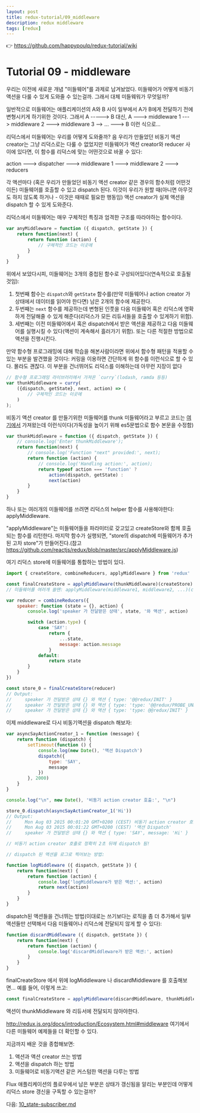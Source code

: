 ```yaml
---
layout: post
title: redux-tutorial/09_middleware
description: redux middleware
tags: [redux]
---
```

👉 https://github.com/happypoulp/redux-tutorial/wiki
<!-- Tutorial 09 - middleware.js -->
# Tutorial 09 - middleware

<!-- We left dispatch-async-action-2.js with a new concept: "middleware". Somehow middleware should help us to solve async action handling. So what exactly is middleware? -->

우리는 이전에 새로운 개념 "미들웨어"를 과제로 남겨놨었다. 미들웨어가 어떻게 비동기 액션을 다룰 수 있게 도와줄 수 있는걸까. 그래서 대체 미들웨워가 무엇일까?

<!-- Generally speaking middleware is something that goes between parts A and B of an application to transform what A sends before passing it to B. So instead of having:
A -----\> B
we end up having
A ---\> middleware 1 ---\> middleware 2 ---\> middleware 3 --\> ... ---\> B -->

일반적으로 미들웨어는 애플리케이션의 A와 B 사이 일부에서 A가 B에게 전달하기 전에 변형시키게 하기위한 것이다.
그래서 A -----> B 대신, A ---> middleware 1 ---> middleware 2 ---> middleware 3 --> ... ---> B 이런 식으로...

<!-- How could middleware help us in the Redux context? Well it seems that the function that we are returning from our async action creator cannot be handled natively by Redux but if we had a middleware between our action creator and our reducers, we could transform this function into something that suits Redux: -->

리덕스에서 미들웨어는 우리를 어떻게 도와줄까? 음 우리가 만들었던 비동기 액션 creator는 그냥 리덕스로는 다룰 수 없었지만 미들웨어가 액션 creator와 reducer 사이에 있다면, 이 함수를 리덕스에 맞는 어떤것으로 바꿀 수 있다:

<!-- action ---\> dispatcher ---\> middleware 1 ---\> middleware 2 ---\> reducers -->

action ---> dispatcher ---> middleware 1 ---> middleware 2 ---> reducers

<!-- Our middleware will be called each time an action (or whatever else, like a function in our async action creator case) is dispatched and it should be able to help our action creator dispatch the real action when it wants to (or do nothing - this is a totally valid and
sometimes desired behavior). -->

각 액션마다 (혹은 우리가 만들었던 비동기 액션 creator 같은 경우의 함수처럼 어떤것이든) 미들웨어를 호출할 수 있고 dispatch 된다. 이것이 우리가 원할 때(아니면 아무것도 하지 않도록 하거나 - 이것은 때때로 필요한 행동임) 액션 creator가 실제 액션을 dispatch 할 수 있게 도와준다.

<!-- In Redux, middleware are functions that must conform to a very specific signature and follow a strict structure:
/*
    var anyMiddleware = function ({ dispatch, getState }) {
        return function(next) {
            return function (action) {
                // your middleware-specific code goes here
            }
        }
    }
*/ -->

리덕스에서 미들웨어는 매우 구체적인 특징과 엄격한 구조를 따라야하는 함수이다.
```js
var anyMiddleware = function ({ dispatch, getState }) {
    return function(next) {
        return function (action) {
            // 구체적인 코드는 이곳에
        }
    }
}
```

<!-- As you can see above, a middleware is made of 3 nested functions (that will get called sequentially):
1) The first level provides the dispatch function and a getState function (if your middleware or your action creator needs to read data from state) to the 2 other levels
2) The second level provides the next function that will allow you to explicitly hand over your transformed input to the next middleware or to Redux (so that Redux can finally call all reducers).
3) the third level provides the action received from the previous middleware or from your dispatch and can either trigger the next middleware (to let the action continue to flow) or process the action in any appropriate way. -->

위에서 보았다시피, 미들웨어는 3개의 중첩된 함수로 구성되어있다(연속적으로 호출될 것임):
1. 첫번째 함수는 `dispatch`와 `getState` 함수를(만약 미들웨어나 action creator 가 상태에서 데이터를 읽어야 한다면) 남은 2개의 함수에 제공한다.
2. 두번째는 `next` 함수를 제공하는데 변형된 인풋을 다음 미들웨어 혹은 리덕스에 명확하게 전달해줄 수 있게 해준다(리덕스가 모든 리듀서들을 호출할 수 있게하기 위함).
3. 세번째는 이전 미들웨어에서 혹은 dispatch에서 받은 액션을 제공하고 다음 미들웨어를 실행시킬 수 있다(액션이 계속해서 흘러가기 위함). 또는 다른 적절한 방법으로 액션을 진행시킨다.

<!-- Those of you who are trained to functional programming may have recognized above an opportunity to apply a functional pattern: currying (if you aren't, don't worry, skipping the next 10 lines won't affect your Redux understanding). Using currying, you could simplify the above function like that:
/*
    // "curry" may come from any functional programming library (lodash, ramda, etc.)
    var thunkMiddleware = curry(
        ({dispatch, getState}, next, action) => (
            // your middleware-specific code goes here
        )
    );
*/ -->

만약 함수형 프로그래밍에 대해 학습을 해본사람이라면 위에서 함수형 패턴을 적용할 수 있는 부분을 발견했을 것이다: 커링을 이용하면 간단하게 위 함수를 이런식으로 할 수 있다. 몰라도 괜찮다. 이 부분을 건너뛰어도 리덕스를 이해하는데 아무런 지장이 없다
```js
// 함수형 프로그래밍 라이브러리에서 가져온 `curry`(lodash, ramda 등등)
var thunkMiddleware = curry(
    ({dispatch, getState}, next, action) => (
        // 구체적인 코드는 이곳에
    )
);
```

<!-- The middleware we have to build for our async action creator is called a thunk middleware and its code is provided here: https://github.com/gaearon/redux-thunk.
Here is what it looks like (with function body translated to es5 for readability):

var thunkMiddleware = function ({ dispatch, getState }) {
    // console.log('Enter thunkMiddleware');
    return function(next) {
        // console.log('Function "next" provided:', next);
        return function (action) {
            // console.log('Handling action:', action);
            return typeof action === 'function' ?
                action(dispatch, getState) :
                next(action)
        }
    }
} -->

비동기 액션 creator 를 만들기위한 미들웨어를 thunk 미들웨어라고 부르고 코드는 [여기에서](https://github.com/gaearon/redux-thunk) 가져왔는데 이런식이다(가독성을 높이기 위해 es5문법으로 함수 본문을 수정함)

```js
var thunkMiddleware = function ({ dispatch, getState }) {
    // console.log('Enter thunkMiddleware');
    return function(next) {
        // console.log('Function "next" provided:', next);
        return function (action) {
            // console.log('Handling action:', action);
            return typeof action === 'function' ?
                action(dispatch, getState) :
                next(action)
        }
    }
}
```

<!-- To tell Redux that we have one or more middlewares, we must use one of Redux's helper functions: applyMiddleware. -->

하나 또는 여러개의 미들웨어를 쓰려면 리덕스의 helper 함수를 사용해야한다: applyMiddleware.

<!-- "applyMiddleware" takes all your middlewares as parameters and returns a function to be called
with Redux createStore. When this last function is invoked, it will produce "a higher-order
store that applies middleware to a store's dispatch".
(from https://github.com/reactjs/redux/blob/master/src/applyMiddleware.js) -->

"applyMiddleware"는 미들웨어들을 파라미터로 갖고있고 createStore와 함께 호출되는 함수를 리턴한다. 마지막 함수가 실행되면, "store의 dispatch에 미들웨어가 추가된 고차 store"가 만들어진다.(참고 https://github.com/reactjs/redux/blob/master/src/applyMiddleware.js)

<!-- Here is how you would integrate a middleware into your Redux store: -->

여기 리덕스 store에 미들웨어를 통합하는 방법이 있다.

<!-- import { createStore, combineReducers, applyMiddleware } from 'redux'

const finalCreateStore = applyMiddleware(thunkMiddleware)(createStore)
// For multiple middlewares, write: applyMiddleware(middleware1, middleware2, ...)(createStore)

var reducer = combineReducers({
    speaker: function (state = {}, action) {
        console.log('speaker was called with state', state, 'and action', action)

        switch (action.type) {
            case 'SAY':
                return {
                    ...state,
                    message: action.message
                }
            default:
                return state
        }
    }
})

const store_0 = finalCreateStore(reducer)
// Output:
//     speaker was called with state {} and action { type: '@@redux/INIT' }
//     speaker was called with state {} and action { type: '@@redux/PROBE_UNKNOWN_ACTION_s.b.4.z.a.x.a.j.o.r' }
//     speaker was called with state {} and action { type: '@@redux/INIT' } -->

```js
import { createStore, combineReducers, applyMiddleware } from 'redux'

const finalCreateStore = applyMiddleware(thunkMiddleware)(createStore)
// 미들웨어를 여러개 쓸땐: applyMiddleware(middleware1, middleware2, ...)(createStore)

var reducer = combineReducers({
    speaker: function (state = {}, action) {
        console.log('speaker 가 전달받은 상태', state, '와 액션', action)

        switch (action.type) {
            case 'SAY':
                return {
                    ...state,
                    message: action.message
                }
            default:
                return state
        }
    }
})

const store_0 = finalCreateStore(reducer)
// Output:
//     speaker 가 전달받은 상태 {} 와 액션 { type: '@@redux/INIT' }
//     speaker 가 전달받은 상태 {} 와 액션 { type: 'type: '@@redux/PROBE_UNKNOWN_ACTION_s.b.4.z.a.x.a.j.o.r' }
//     speaker 가 전달받은 상태 {} 와 액션 { type: 'type: @@redux/INIT' }

```

<!-- Now that we have our middleware-ready store instance, let's try again to dispatch our async action: -->

<!-- var asyncSayActionCreator_1 = function (message) {
    return function (dispatch) {
        setTimeout(function () {
            console.log(new Date(), 'Dispatch action now:')
            dispatch({
                type: 'SAY',
                message
            })
        }, 2000)
    }
}

console.log("\n", new Date(), 'Running our async action creator:', "\n")

store_0.dispatch(asyncSayActionCreator_1('Hi'))
// Output:
//     Mon Aug 03 2015 00:01:20 GMT+0200 (CEST) Running our async action creator:
//     Mon Aug 03 2015 00:01:22 GMT+0200 (CEST) 'Dispatch action now:'
//     speaker was called with state {} and action { type: 'SAY', message: 'Hi' }

// Our action is correctly dispatched 2 seconds after our call the async action creator!

// Just for your curiosity, here is how a middleware to log all actions that are dispatched, would
// look like:

function logMiddleware ({ dispatch, getState }) {
    return function(next) {
        return function (action) {
            console.log('logMiddleware action received:', action)
            return next(action)
        }
    }
} -->

이제 middleware로 다시 비동기액션을 dispatch 해보자:

```js
var asyncSayActionCreator_1 = function (message) {
    return function (dispatch) {
        setTimeout(function () {
            console.log(new Date(), '액션 Dispatch')
            dispatch({
                type: 'SAY',
                message
            })
        }, 2000)
    }
}

console.log("\n", new Date(), '비동기 action creator 호출:', "\n")

store_0.dispatch(asyncSayActionCreator_1('Hi'))
// Output:
//     Mon Aug 03 2015 00:01:20 GMT+0200 (CEST) 비동기 action creator 호출:
//     Mon Aug 03 2015 00:01:22 GMT+0200 (CEST) '액션 Dispatch'
//     speaker 가 전달받은 상태 {} 와 액션 { type: 'SAY', message: 'Hi' }

// 비동기 action creator 호출로 정확히 2초 뒤에 dispatch 됨!

// dispatch 된 액션을 로그로 찍어보는 방법:

function logMiddleware ({ dispatch, getState }) {
    return function(next) {
        return function (action) {
            console.log('logMiddleware가 받은 액션:', action)
            return next(action)
        }
    }
}
```

<!-- Same below for a middleware to discard all actions that are dispatched (not very useful as is but with a bit of more logic it could selectively discard a few actions while passing others to next middleware or Redux):
function discardMiddleware ({ dispatch, getState }) {
    return function(next) {
        return function (action) {
            console.log('discardMiddleware action received:', action)
        }
    }
} -->

dispatch된 액션들을 건너뛰는 방법(이대로는 쓰기보다는 로직을 좀 더 추가해서 일부 액션들만 선택해서 다음 미들웨어나 리덕스에 전달되지 않게 할 수 있다):
```js
function discardMiddleware ({ dispatch, getState }) {
    return function(next) {
        return function (action) {
            console.log('discardMiddleware가 받은 액션:', action)
        }
    }
}
```

<!-- Try to modify finalCreateStore call above by using the logMiddleware and / or the discardMiddleware
and see what happens...
For example, using:
    const finalCreateStore = applyMiddleware(discardMiddleware, thunkMiddleware)(createStore)
should make your actions never reach your thunkMiddleware and even less your reducers. -->

finalCreateStore 에서 위에 logMiddleware 나 discardMiddleware 를 호출해보면...
예를 들어, 이렇게 쓰고:
```js
const finalCreateStore = applyMiddleware(discardMiddleware, thunkMiddleware)(createStore)
```
액션이 thunkMiddleware 와 리듀서에 전달되지 않아야한다.

<!-- See http://redux.js.org/docs/introduction/Ecosystem.html#middleware, section Middleware, to see other middleware examples. -->

http://redux.js.org/docs/introduction/Ecosystem.html#middleware 여기에서 다른 미들웨어 예제들을 더 확인할 수 있다.

<!-- Let's sum up what we've learned so far:
1) We know how to write actions and action creators
2) We know how to dispatch our actions
3) We know how to handle custom actions like asynchronous actions thanks to middlewares -->

지금까지 배운 것을 종합해보면:
1. 액션과 액션 creator 쓰는 방법
2. 액션을 dispatch 하는 방법
3. 미들웨어로 비동기액션 같은 커스텀한 액션을 다루는 방법

<!-- The only missing piece to close the loop of Flux application is to be notified about state updates in order to react to them (by re-rendering our components for example).

So how do we subscribe to our Redux store updates? -->

Flux 애플리케이션의 플로우에서 남은 부분은 상태가 갱신됨을 알리는 부분인데 어떻게 리덕스 store 갱신을 구독할 수 있는걸까?

<!-- Go to next tutorial: 10_state-subscriber.js -->
다음: [10_state-subscriber.md](./10_state-subscriber.md)
